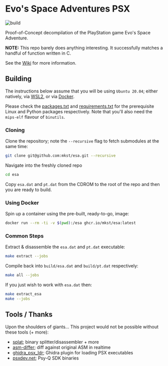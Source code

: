# Evo's Space Adventures PSX

![build](https://github.com/mkst/esa/workflows/build/badge.svg)

Proof-of-Concept decompilation of the PlayStation game Evo's Space Adventure.

**NOTE:** This repo barely does anything interesting. It successfully matches a handful of function written in C.

See the [Wiki](https://github.com/mkst/esa/wiki) for more information.


## Building

The instructions below assume that you will be using `Ubuntu 20.04`; either natively, via [WSL2](https://docs.microsoft.com/en-us/windows/wsl/install-win10), or via [Docker](https://docs.docker.com/get-docker/).

Please check the [packages.txt](packages.txt) and [requirements.txt](requirements.txt) for the prerequisite Linux and Python packages respectively. Note that you'll also need the `mips-elf` flavour of `binutils`.

### Cloning

Clone the repository; note the `--recursive` flag to fetch submodules at the same time:

```sh
git clone git@github.com:mkst/esa.git --recursive
```

Navigate into the freshly cloned repo

```sh
cd esa
```

Copy `esa.dat` and `pt.dat` from the CDROM to the root of the repo and then you are ready to build.

### Using Docker

Spin up a container using the pre-built, ready-to-go, image:
```sh
docker run --rm -ti -v $(pwd):/esa ghcr.io/mkst/esa:latest
```

### Common Steps

Extract & disassemble the `esa.dat` and `pt.dat` executable:
```sh
make extract --jobs
```

Compile back into `build/esa.dat` and `build/pt.dat` respectively:
```sh
make all --jobs
```

If you just wish to work with `esa.dat` then:
```sh
make extract_esa
make --jobs
```


## Tools / Thanks

Upon the shoulders of giants... This project would not be possible without these tools (+ more):

- [splat](https://github.com/ethteck/splat); binary splitter/disassembler + more
- [asm-differ](https://github.com/simonlindholm/asm-differ); diff against original ASM in realtime
- [ghidra_psx_ldr](https://github.com/lab313ru/ghidra_psx_ldr); Ghidra plugin for loading PSX executables
- [psxdev.net](http://www.psxdev.net/downloads.html); Psy-Q SDK binaries

